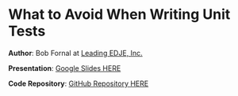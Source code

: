 # What to Avoid When Writing Unit Tests

**Author**: Bob Fornal at [Leading EDJE, Inc.](https://www.leadingedje.com/)

**Presentation**: [Google Slides HERE](https://docs.google.com/presentation/d/14qjGGlEz1TVfbTkxagVVg-oVU0PGnoSRkqnmazaP1d4/edit?usp=sharing)

**Code Repository**: [GitHub Repository HERE](https://github.com/bob-fornal/what-to-avoid-when-writing-unit-tests)